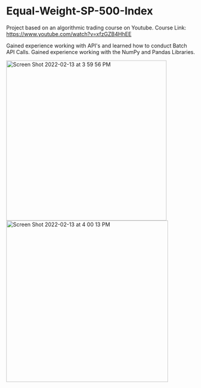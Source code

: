 # Equal-Weight-SP-500-Index
Project based on an algorithmic trading course on Youtube.
Course Link: https://www.youtube.com/watch?v=xfzGZB4HhEE

Gained experience working with API's and learned how to conduct Batch API Calls.
Gained experience working with the NumPy and Pandas Libraries. 

<img width="427" alt="Screen Shot 2022-02-13 at 3 59 56 PM" src="https://user-images.githubusercontent.com/89409701/153777017-92379557-c8fe-4ebb-ba55-98c29655c821.png">
<img width="431" alt="Screen Shot 2022-02-13 at 4 00 13 PM" src="https://user-images.githubusercontent.com/89409701/153777022-94a0258c-4c72-4bfc-9947-5a49b27e4fd2.png">

